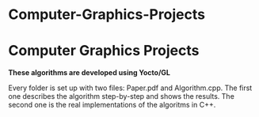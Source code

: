 # Computer-Graphics-Projects

# Computer Graphics Projects

**These algorithms are developed using Yocto/GL**

Every folder is set up with two files: Paper.pdf and Algorithm.cpp. The first one describes the algorithm step-by-step and shows the results.
The second one is the real implementations of the algoritms in C++.

